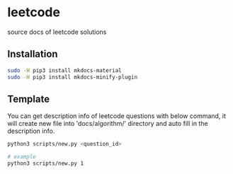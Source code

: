 # leetcode

source docs of leetcode solutions

## Installation

```zsh
sudo -H pip3 install mkdocs-material
sudo -H pip3 install mkdocs-minify-plugin
```

## Template

You can get description info of leetcode questions with below command, it will create new file into 'docs/algorithm/' directory and auto fill in the description info.

```bash
python3 scripts/new.py <question_id>

# example
python3 scripts/new.py 1
```

